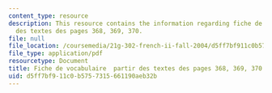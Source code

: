 ```yaml
---
content_type: resource
description: This resource contains the information regarding fiche de vocabulaire  partir
  des textes des pages 368, 369, 370.
file: null
file_location: /coursemedia/21g-302-french-ii-fall-2004/d5ff7bf911c0b5757315661190aeb32b_MIT21G_302_F04_vocab_M.pdf
file_type: application/pdf
resourcetype: Document
title: Fiche de vocabulaire  partir des textes des pages 368, 369, 370
uid: d5ff7bf9-11c0-b575-7315-661190aeb32b
---
```

